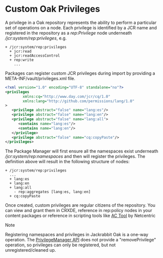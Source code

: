 # Custom Oak Privileges 

A privilege in a Oak repository represents the ability to perform a particular set of operations on a node. 
Each privilege is identified by a JCR name and registered in the repository as a _rep:Privilege_ node underneath _/jcr:system/rep:privileges_, e.g.
```
+ /jcr:system/rep:privileges
  + jcr:read
  + jcr:readAccessControl
  + rep:write
    ...
```

Packages can register custom JCR privileges during import by providing a META-INF/vault/privileges.xml file.

```xml
<?xml version="1.0" encoding="UTF-8" standalone="no"?>
<privileges
        xmlns:cq="http://www.day.com/jcr/cq/1.0"
        xmlns:lang="http://github.com/permissions/lang/1.0" 
>
   <privilege abstract="false" name="lang:es"/>
   <privilege abstract="false" name="lang:en"/>
   <privilege abstract="false" name="lang:all">
      <contains name="lang:es"/>
      <contains name="lang:en"/>
   </privilege> 
   <privilege abstract="false" name="cq:copyPaste"/>
</privileges>
```

The Package Manager will first ensure all the namespaces exist underneath _/jcr:system/rep:namespaces_ and then will register the privileges. 
The definition above will result in the following structure of nodes:

```
+ /jcr:system/rep:privileges
  ... 
  + lang:es
  + lang:en
  + lang:all
    - rep:aggregates [lang:es, lang:en]
  + cq:copyPaste
```

Once created, custom privileges are regular citizens of the repository. 
You can view and grant them in CRXDE, reference in rep:policy nodes in your content packages 
or reference in scripting tools like [AC Tool](https://github.com/Netcentric/accesscontroltool) by Netcentric

> [!NOTE]
> Registering namespaces and privileges in Jackrabbit Oak is a one-way operation. 
> The [PrivilegeManager API](https://jackrabbit.apache.org/oak/docs/security/privilege.html) 
> does not provide a "removePrivilege" operation, so privileges can only be registered, but not unregistered/cleaned up.
